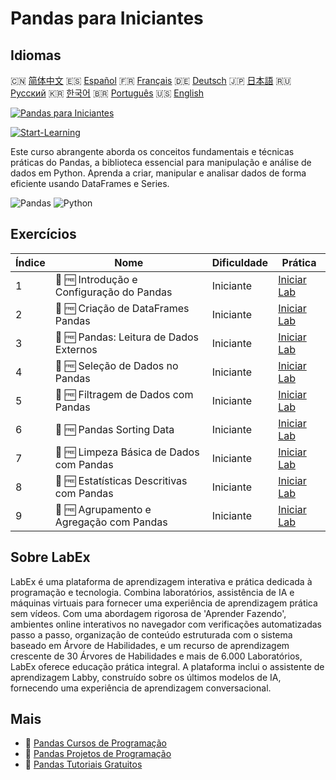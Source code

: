 # Pandas para Iniciantes

## Idiomas

🇨🇳 [简体中文](README_zh.md) 🇪🇸 [Español](README_es.md) 🇫🇷 [Français](README_fr.md) 🇩🇪 [Deutsch](README_de.md) 🇯🇵 [日本語](README_ja.md) 🇷🇺 [Русский](README_ru.md) 🇰🇷 [한국어](README_ko.md) 🇧🇷 [Português](README_pt.md) 🇺🇸 [English](README.md) 

[![Pandas para Iniciantes](https://cover-creator.labex.io/pandas-for-beginners.png?lang=pt)](https://labex.io/pt/courses/pandas-for-beginners)

[![Start-Learning](https://img.shields.io/badge/Start-Learning-whitesmoke?style=for-the-badge)](https://labex.io/pt/courses/pandas-for-beginners)

Este curso abrangente aborda os conceitos fundamentais e técnicas práticas do Pandas, a biblioteca essencial para manipulação e análise de dados em Python. Aprenda a criar, manipular e analisar dados de forma eficiente usando DataFrames e Series.

![Pandas](https://img.shields.io/badge/Pandas-whitesmoke?style=for-the-badge&logo=pandas)
![Python](https://img.shields.io/badge/Python-whitesmoke?style=for-the-badge&logo=python)


## Exercícios

|   Índice | Nome                                      | Dificuldade   | Prática                                                                                                               |
|----------|-------------------------------------------|---------------|-----------------------------------------------------------------------------------------------------------------------|
|        1 | 📖 🆓 Introdução e Configuração do Pandas | Iniciante     | <a target='_blank' href='https://labex.io/pt/tutorials/pandas-pandas-introduction-and-setup-596395'>Iniciar Lab</a>   |
|        2 | 📖 🆓 Criação de DataFrames Pandas        | Iniciante     | <a target='_blank' href='https://labex.io/pt/tutorials/pandas-pandas-creating-dataframes-596391'>Iniciar Lab</a>      |
|        3 | 📖 🆓 Pandas: Leitura de Dados Externos   | Iniciante     | <a target='_blank' href='https://labex.io/pt/tutorials/pandas-pandas-reading-external-data-596396'>Iniciar Lab</a>    |
|        4 | 📖 🆓 Seleção de Dados no Pandas          | Iniciante     | <a target='_blank' href='https://labex.io/pt/tutorials/pandas-pandas-selecting-data-596397'>Iniciar Lab</a>           |
|        5 | 📖 🆓 Filtragem de Dados com Pandas       | Iniciante     | <a target='_blank' href='https://labex.io/pt/tutorials/pandas-pandas-filtering-data-596393'>Iniciar Lab</a>           |
|        6 | 📖 🆓 Pandas Sorting Data                 | Iniciante     | <a target='_blank' href='https://labex.io/pt/tutorials/pandas-pandas-sorting-data-596398'>Iniciar Lab</a>             |
|        7 | 📖 🆓 Limpeza Básica de Dados com Pandas  | Iniciante     | <a target='_blank' href='https://labex.io/pt/tutorials/pandas-pandas-basic-data-cleaning-596390'>Iniciar Lab</a>      |
|        8 | 📖 🆓 Estatísticas Descritivas com Pandas | Iniciante     | <a target='_blank' href='https://labex.io/pt/tutorials/pandas-pandas-descriptive-statistics-596392'>Iniciar Lab</a>   |
|        9 | 📖 🆓 Agrupamento e Agregação com Pandas  | Iniciante     | <a target='_blank' href='https://labex.io/pt/tutorials/pandas-pandas-grouping-and-aggregating-596394'>Iniciar Lab</a> |

## Sobre LabEx

LabEx é uma plataforma de aprendizagem interativa e prática dedicada à programação e tecnologia. Combina laboratórios, assistência de IA e máquinas virtuais para fornecer uma experiência de aprendizagem prática sem vídeos. Com uma abordagem rigorosa de 'Aprender Fazendo', ambientes online interativos no navegador com verificações automatizadas passo a passo, organização de conteúdo estruturada com o sistema baseado em Árvore de Habilidades, e um recurso de aprendizagem crescente de 30 Árvores de Habilidades e mais de 6.000 Laboratórios, LabEx oferece educação prática integral. A plataforma inclui o assistente de aprendizagem Labby, construído sobre os últimos modelos de IA, fornecendo uma experiência de aprendizagem conversacional.

## Mais

- 🔗 [Pandas Cursos de Programação](https://github.com/labex-labs/awesome-programming-courses)
- 🔗 [Pandas Projetos de Programação](https://github.com/labex-labs/awesome-programming-projects)
- 🔗 [Pandas Tutoriais Gratuitos](https://github.com/labex-labs/pandas-free-tutorials)

